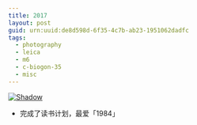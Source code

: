 ```yaml
---
title: 2017
layout: post
guid: urn:uuid:de8d598d-6f35-4c7b-ab23-1951062dadfc
tags:
  - photography
  - leica
  - m6
  - c-biogon-35
  - misc
---
```


[![Shadow](/media/files/2017/03/17/shadow.jpg)](https://www.flickr.com/photos/lhzhang/23999442826/in/dateposted-public/)

- 完成了读书计划，最爱「1984」
